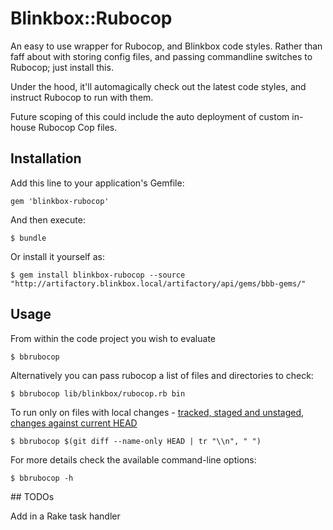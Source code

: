 # Blinkbox::Rubocop

An easy to use wrapper for Rubocop, and Blinkbox code styles. Rather than faff about with
storing config files, and passing commandline switches to Rubocop; just install this.

Under the hood, it'll automagically check out the latest code styles, and instruct Rubocop
to run with them.

Future scoping of this could include the auto deployment of custom in-house Rubocop Cop files.

## Installation

Add this line to your application's Gemfile:

    gem 'blinkbox-rubocop'

And then execute:

    $ bundle

Or install it yourself as:

    $ gem install blinkbox-rubocop --source "http://artifactory.blinkbox.local/artifactory/api/gems/bbb-gems/"

## Usage

From within the code project you wish to evaluate

```
$ bbrubocop
```

Alternatively you can pass rubocop a list of files and directories to check:

```
$ bbrubocop lib/blinkbox/rubocop.rb bin
```

To run only on files with local changes - [tracked, staged and unstaged, changes against current HEAD](http://stackoverflow.com/questions/5096268/git-reports-get-changed-files)
```
$ bbrubocop $(git diff --name-only HEAD | tr "\\n", " ")
```

For more details check the available command-line options:

```
$ bbrubocop -h
```

## TODOs

Add in a Rake task handler
